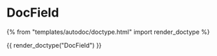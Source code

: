 # DocField

{% from "templates/autodoc/doctype.html" import render_doctype %}

{{ render_doctype("DocField") }}

<!-- jinja --><!-- static -->
